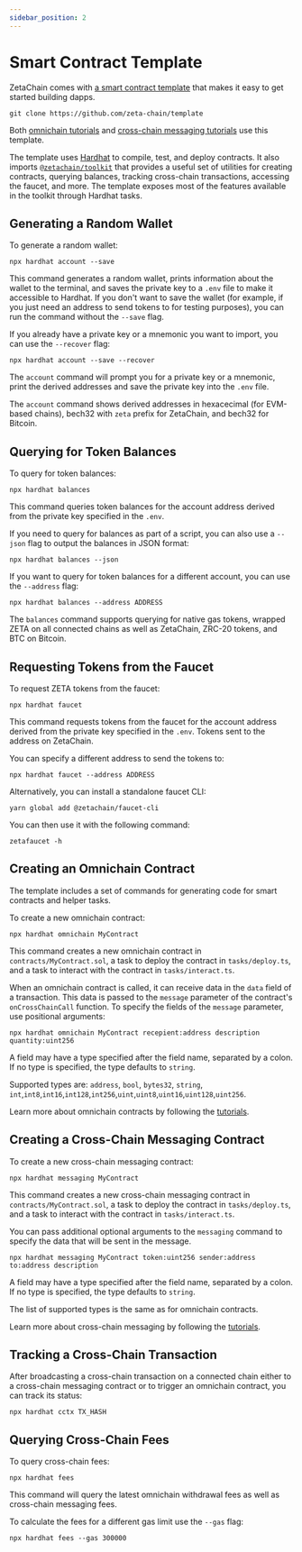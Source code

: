 ```yaml
---
sidebar_position: 2
---
```


# Smart Contract Template

ZetaChain comes with
[a smart contract template](https://github.com/zeta-chain/template) that makes
it easy to get started building dapps.

```
git clone https://github.com/zeta-chain/template
```

Both [omnichain tutorials](/developers/omnichain/tutorials/hello) and
[cross-chain messaging tutorials](/developers/cross-chain-messaging/examples/hello-world)
use this template.

The template uses [Hardhat](https://hardhat.org/) to compile, test, and deploy
contracts. It also imports
[`@zetachain/toolkit`](https://github.com/zeta-chain/toolkit/) that provides a
useful set of utilities for creating contracts, querying balances, tracking
cross-chain transactions, accessing the faucet, and more. The template exposes
most of the features available in the toolkit through Hardhat tasks.

## Generating a Random Wallet

To generate a random wallet:

```
npx hardhat account --save
```

This command generates a random wallet, prints information about the wallet to
the terminal, and saves the private key to a `.env` file to make it accessible
to Hardhat. If you don't want to save the wallet (for example, if you just need
an address to send tokens to for testing purposes), you can run the command
without the `--save` flag.

If you already have a private key or a mnemonic you want to import, you can use
the `--recover` flag:

```
npx hardhat account --save --recover
```

The `account` command will prompt you for a private key or a mnemonic, print the
derived addresses and save the private key into the `.env` file.

The `account` command shows derived addresses in hexacecimal (for EVM-based
chains), bech32 with `zeta` prefix for ZetaChain, and bech32 for Bitcoin.

## Querying for Token Balances

To query for token balances:

```
npx hardhat balances
```

This command queries token balances for the account address derived from the
private key specified in the `.env`.

If you need to query for balances as part of a script, you can also use a
`--json` flag to output the balances in JSON format:

```
npx hardhat balances --json
```

If you want to query for token balances for a different account, you can use the
`--address` flag:

```
npx hardhat balances --address ADDRESS
```

The `balances` command supports querying for native gas tokens, wrapped ZETA on
all connected chains as well as ZetaChain, ZRC-20 tokens, and BTC on Bitcoin.

## Requesting Tokens from the Faucet

To request ZETA tokens from the faucet:

```
npx hardhat faucet
```

This command requests tokens from the faucet for the account address derived
from the private key specified in the `.env`. Tokens sent to the address on
ZetaChain.

You can specify a different address to send the tokens to:

```
npx hardhat faucet --address ADDRESS
```

Alternatively, you can install a standalone faucet CLI:

```
yarn global add @zetachain/faucet-cli
```

You can then use it with the following command:

```
zetafaucet -h
```

## Creating an Omnichain Contract

The template includes a set of commands for generating code for smart contracts
and helper tasks.

To create a new omnichain contract:

```
npx hardhat omnichain MyContract
```

This command creates a new omnichain contract in `contracts/MyContract.sol`, a
task to deploy the contract in `tasks/deploy.ts`, and a task to interact with
the contract in `tasks/interact.ts`.

When an omnichain contract is called, it can receive data in the `data` field of
a transaction. This data is passed to the `message` parameter of the contract's
`onCrossChainCall` function. To specify the fields of the `message` parameter,
use positional arguments:

```
npx hardhat omnichain MyContract recepient:address description quantity:uint256
```

A field may have a type specified after the field name, separated by a colon. If
no type is specified, the type defaults to `string`.

Supported types are: `address`, `bool`, `bytes32`, `string`,
`int`,`int8`,`int16`,`int128`,`int256`,`uint`,`uint8`,`uint16`,`uint128`,`uint256`.

Learn more about omnichain contracts by following the
[tutorials](/developers/omnichain/tutorials/hello/).

## Creating a Cross-Chain Messaging Contract

To create a new cross-chain messaging contract:

```
npx hardhat messaging MyContract
```

This command creates a new cross-chain messaging contract in
`contracts/MyContract.sol`, a task to deploy the contract in `tasks/deploy.ts`,
and a task to interact with the contract in `tasks/interact.ts`.

You can pass additional optional arguments to the `messaging` command to specify
the data that will be sent in the message.

```
npx hardhat messaging MyContract token:uint256 sender:address to:address description
```

A field may have a type specified after the field name, separated by a colon. If
no type is specified, the type defaults to `string`.

The list of supported types is the same as for omnichain contracts.

Learn more about cross-chain messaging by following the
[tutorials](/developers/cross-chain-messaging/examples/hello-world/).

## Tracking a Cross-Chain Transaction

After broadcasting a cross-chain transaction on a connected chain either to a
cross-chain messaging contract or to trigger an omnichain contract, you can
track its status:

```
npx hardhat cctx TX_HASH
```

## Querying Cross-Chain Fees

To query cross-chain fees:

```
npx hardhat fees
```

This command will query the latest omnichain withdrawal fees as well as
cross-chain messaging fees.

To calculate the fees for a different gas limit use the `--gas` flag:

```
npx hardhat fees --gas 300000
```
